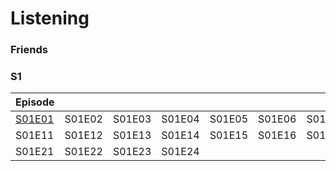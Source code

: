 # Listening

### Friends

### S1

| Episode                  |        |        |        |        |        |        |        |        |        |
| ------------------------ | ------ | ------ | ------ | ------ | ------ | ------ | ------ | ------ | ------ |
| [S01E01](FRIENDS\s01e01.md) | S01E02 | S01E03 | S01E04 | S01E05 | S01E06 | S01E07 | S01E08 | S01E09 | S01E10 |
| S01E11                   | S01E12 | S01E13 | S01E14 | S01E15 | S01E16 | S01E17 | S01E18 | S01E19 | S01E20 |
| S01E21                   | S01E22 | S01E23 | S01E24 |        |        |        |        |        |        |
